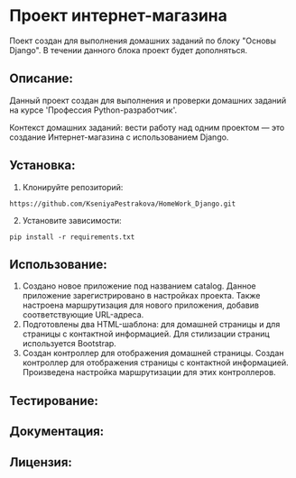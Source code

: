 # Проект интернет-магазина

Поект создан для выполнения домашних заданий по блоку "Основы Django". В течении данного блока проект будет дополняться.

## Описание:

Данный проект создан для выполнения и проверки домашних заданий на курсе 'Профессия Python-разработчик'.

Контекст домашних заданий: вести работу над одним проектом — это создание Интернет-магазина с использованием Django.

## Установка:

1. Клонируйте репозиторий:

```
https://github.com/KseniyaPestrakova/HomeWork_Django.git
```

2. Установите зависимости:

```
pip install -r requirements.txt
```

## Использование:

1. Создано новое приложение под названием catalog. Данное приложение зарегистрировано в настройках проекта. Также
   настроена маршрутизация для нового приложения, добавив соответствующие URL-адреса.
2. Подготовлены два HTML-шаблона: для домашней страницы и для страницы с контактной информацией. Для стилизации страниц
   используется Bootstrap.
3. Создан контроллер для отображения домашней страницы. Создан контроллер для отображения страницы с контактной
   информацией. Произведена настройка маршрутизации для этих контроллеров.

## Тестирование:

## Документация:

## Лицензия: 